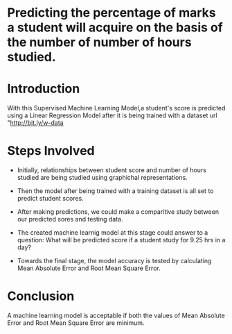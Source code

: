 # Predicting the percentage of marks a student will acquire on the basis of the number of number of hours studied.

# Introduction

With this Supervised Machine Learning Model,a student's score is predicted using a Linear Regression Model after it is being trained with a dataset url "http://bit.ly/w-data

# Steps Involved

* Initially, relationships between student score and number of hours studied are being studied using graphichal representations.

* Then the model after being trained with a training dataset is all set to predict student scores.

* After making predictions, we could make a comparitive study between our predicted sores and testing data.

* The created machine learnig model at this stage could answer to a question: 
  What will be predicted score if a student study for 9.25 hrs in a day?

* Towards the final stage, the model accuracy is tested by calculating Mean Absolute Error and Root Mean Square Error.

# Conclusion

A machine learning model is acceptable if both the values of Mean Absolute Error and Root Mean Square Error are minimum.


